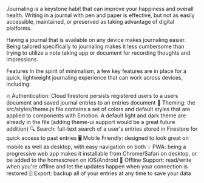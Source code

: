 Journaling is a keystone habit that can improve your happiness and overall health. Writing in a journal with pen and paper is effective, but not as easily accessible, maintained, or preserved as taking advantage of digital platforms.

Having a journal that is available on any device makes journaling easier. Being tailored specifically to journaling makes it less cumbersome than trying to utilize a note taking app or document for recording thoughts and impressions.

Features
In the spirit of minimalism, a few key features are in place for a quick, lightweight journaling experience that can work across devices, including:

🔥 Authentication: Cloud firestore persists registered users to a users document and saved journal entries to an entries document
🎨 Theming: the src/styles/theme.js file contains a set of colors and default styles that are applied to components with Emotion. A default light and dark theme are already in the file (adding theme-ui support would be a great future addition)
🔍 Search: full-text search of a user's entries stored in Firestore for quick access to past entries
🖥 Mobile Friendly: designed to look great on mobile as well as desktop, with easy navigation on both
💡 PWA: being a progressive web app makes it installable from Chrome/Safari on desktop, or be added to the homescreen on iOS/Android
🔌 Offline Support: read/write when you're offline and let the updates happen when your connection is restored
🗄 Export: backup all of your entries at any time to save your data
